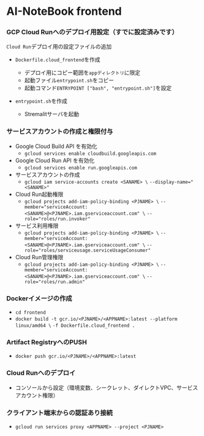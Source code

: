 # AI-NoteBook frontend　
### GCP Cloud Runへのデプロイ用設定（すでに設定済みです）

`Cloud Run`デプロイ用の設定ファイルの追加
- `Dockerfile.cloud_frontend`を作成
    - デプロイ用にコピー範囲を`appディレクトリ`に限定
    - 起動ファイル`entrypoint.sh`をコピー
    - 起動コマンド`ENTRYPOINT ["bash", "entrypoint.sh"]`を設定

- `entrypoint.sh`を作成
    - Stremalitサーバを起動

### サービスアカウントの作成と権限付与
- Google Cloud Build API を有効化
    - `gcloud services enable cloudbuild.googleapis.com`
- Google Cloud Run API を有効化
    - `gcloud services enable run.googleapis.com`
- サービスアカウントの作成
    - `gcloud iam service-accounts create <SANAME> \`
        `--display-name="<SANAME>"`
- Cloud Run起動権限
    - `gcloud projects add-iam-policy-binding <PJNAME> \`
        `--member="serviceAccount:<SANAME>@<PJNAME>.iam.gserviceaccount.com" \`
        `--role="roles/run.invoker"`
- サービス利用権限
    - `gcloud projects add-iam-policy-binding <PJNAME> \`
        `--member="serviceAccount:<SANAME>@<PJNAME>.iam.gserviceaccount.com" \`
        `--role="roles/serviceusage.serviceUsageConsumer"`
- Cloud Run管理権限
    - `gcloud projects add-iam-policy-binding <PJNAME> \`
        `--member="serviceAccount:<SANAME>@<PJNAME>.iam.gserviceaccount.com" \`
        `--role="roles/run.admin"`

### Dockerイメージの作成
- `cd frontend`
- `docker build -t gcr.io/<PJNAME>/<APPNAME>:latest --platform linux/amd64 \`
    `-f Dockerfile.cloud_frontend .`

### Artifact RegistryへのPUSH
- `docker push gcr.io/<PJNAME>/<APPNAME>:latest`

### Cloud Runへのデプロイ
- コンソールから設定（環境変数、シークレット、ダイレクトVPC、サービスアカウント権限）

### クライアント端末からの認証あり接続
- `gcloud run services proxy <APPNAME> --project <PJNAME>`
